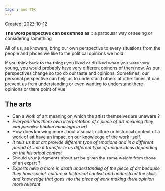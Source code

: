 ```yaml
---
tags : mod TOK
---
```

Created: 2022-10-12 

**The word perspective can be defined as** :: a particular way of seeing or considering something
<!--SR:!2023-01-25,2,190-->

All of us, as knowers, bring our own perspective to every situations from the people and places we like to the political opinions we hold. 

If you think back to the things you liked or disliked when you were very young, you would probably have  very different opinons of them now. As our perspectives change so too do our taste and opinions. Sometimes, our personal perspective can help us to understand others at other times, it can prevent us from understanding or even wanting to understand there opinions or there point of vue.

## The arts

- Can a work of art meaning on which the artist themselves are unaware ?
- *Everyone has there own interpretation of a piece of art meaning they can perceive hidden meanings in art*
- How does knowing more about a social, culture or historical context of a work of art have an impact on our knowledge of the work itself.
- *It tells us that art provide different type of emotions and in a different period of time it transfer to us different type of unique ideas depending on the historical context*
- Should your judgments about art be given the same weight from those of an expert ?
- *Experts have a more in depth understanding of the piece of art because they have social, culture or historical context and understand the skills and knowledge that goes into the piece of work making there opinion more relevant*



